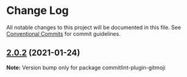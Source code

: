 # Change Log

All notable changes to this project will be documented in this file.
See [Conventional Commits](https://conventionalcommits.org) for commit guidelines.

## [2.0.2](https://github.com/arvinxx/commitlint-config-gitmoji/compare/commitlint-plugin-gitmoji@2.0.1...commitlint-plugin-gitmoji@2.0.2) (2021-01-24)

**Note:** Version bump only for package commitlint-plugin-gitmoji
